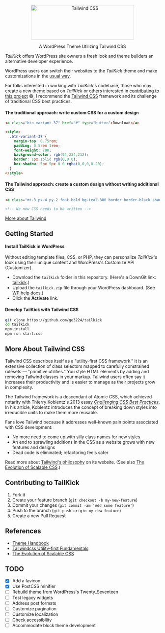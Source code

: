 <p align="center">
  <a href="https://jacobbenison.com/" target="_blank">
    <picture>
      <source media="(prefers-color-scheme: dark)" srcset="https://user-images.githubusercontent.com/75739874/210090629-6116d0c8-b268-4121-a142-fe59239bf7d5.svg">
      <source media="(prefers-color-scheme: light)" srcset="https://user-images.githubusercontent.com/75739874/210090704-4c1f4254-48a3-4d0d-bcb8-936ca35d1082.svg">
      <img alt="Tailwind CSS" src="https://user-images.githubusercontent.com/75739874/210015003-1e8611fb-fbbf-4a23-882d-bec14825ee09.svg" width="336" height="112" style="max-width: 100%;">
    </picture>
  </a>
</p>

<p align="center">A WordPress Theme Utilizing Tailwind CSS</p>



*TailKick* offers WordPress site owners a fresh look and theme builders an alternative developer experience.

WordPress users can switch their websites to the *TailKick* theme and make customizations in the [usual way](#gs-site-owners).

For folks interested in working with *TailKick*'s codebase, those who may create a new theme based on *TailKick* or others interested in [contributing to this project](#contributing) :smile:, I recommend the [Tailwind CSS](#more-about-tailwind) framework and its challenge of traditional CSS best practices.

#### The traditional approach: write custom CSS for a custom design

```html
<a class="btn-variant-37" href="#" type="button">Download</a>

<style>
  .btn-variant-37 {
    margin-top: 0.75rem;
    padding: 0.5rem 1rem;
    font-weight: 700;
    background-color: rgb(94,234,212);
    border: 1px solid rgb(0,0,0);
    box-shadow: 5px 5px 0 0 rgba(0,0,0,0.20);
  }
</style>
```

#### The Tailwind approach: create a custom design without writing additional CSS

```html
<a class="mt-3 px-4 py-2 font-bold bg-teal-300 border border-black shadow-[5px_5px_0_0_rgba(0,0,0,0.20)]" href="#" type="button">Download</a>

<!-- No new CSS needs to be written -->
```

[More about Tailwind](#more-about-tailwind)

## <a name="getting-started"></a> Getting Started 

#### <a name="gs-site-owners"></a>Install TailKick in WordPress

Without editing template files, CSS, or PHP, they can personalize *TailKick*'s look using their unique content and WordPress's Customize API (Customizer).

- Download the `tailkick` folder in this repository. (Here's a DownGit link: [tailkick](https://downgit.github.io/#/home?url=https://github.com/ge3224/tailkick/tree/main/tailkick).) 
- Upload the `tailkick.zip` file through your WordPress dashboard. (See [WP help docs](https://wordpress.org/support/article/appearance-themes-screen/#using-the-upload-method).)
- Click the **Activate** link.

#### <a name="gs-theme-developers"></a>Develop TailKick with Tailwind CSS

```bash
git clone https://github.com/ge3224/tailkick
cd tailkick
npm install
npm run start:css
```

## <a name="more-about-tailwind"></a>More About Tailwind CSS

Tailwind CSS describes itself as a "utility-first CSS framework." It is an extensive collection of class selectors mapped to carefully constrained rulesets — "primitive utilities." You style HTML elements by adding and removing Tailwind classes in your markup. Tailwind users often say it increases their productivity and is easier to manage as their projects grow in complexity.

The Tailwind framework is a descendant of Atomic CSS, which achieved notarity with Thierry Koblentz's 2013 essay [*Challenging CSS Best Practices*](https://www.smashingmagazine.com/2013/10/challenging-css-best-practices-atomic-approach/). In his article, Koblentz introduces the concept of breaking down styles into irreducible units to make them more reusable.

Fans love Tailwind because it addresses well-known pain points associated with CSS development:

- No more need to come up with silly class names for new styles
- An end to sprawling additions in the CSS as a website grows with new features and designs
- Dead code is eliminated; refactoring feels safer

Read more about [Tailwind's philosophy](https://tailwindcss.com/docs/utility-first) on its website. (See also [The Evolution of Scalable CSS](https://frontendmastery.com/posts/the-evolution-of-scalable-css/).)

## <a name="contributing"></a>Contributing to TailKick

1. Fork it
2. Create your feature branch (`git checkout -b my-new-feature`)
3. Commit your changes (`git commit -am 'Add some feature'`)
4. Push to the branch (`git push origin my-new-feature`)
5. Create a new Pull Request

## <a name="references"></a>References

- [Theme Handbook](https://developer.wordpress.org/themes/)
- [Tailwindcss Utility-first Fundamentals](https://tailwindcss.com/docs/utility-first)
- [The Evolution of Scalable CSS](https://frontendmastery.com/posts/the-evolution-of-scalable-css/)

## TODO

- [x] Add a favicon 
- [x] Use PostCSS minifier
- [ ] Rebuild theme from WordPress's Twenty_Seventeen
- [ ] Test legacy widgets
- [ ] Address post formats
- [ ] Customize pagination
- [ ] Customize localization
- [ ] Check accessibility
- [ ] Accommodate block theme development
